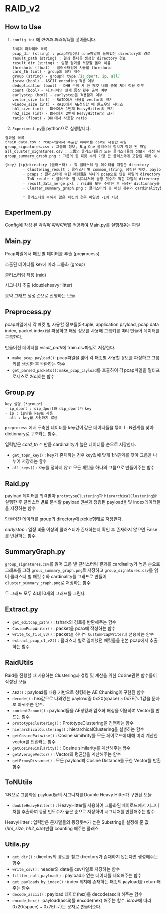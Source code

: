 # RAID_v2

## How to Use

1. `config.ini` 에 *하이퍼 파라미터*를 넣어줍니다.
    
    ```markdown
    하이퍼 파라미터 목록
    pcap_dir (string) : pcap파일이나 done파일이 들어있는 directory의 경로
    result_path (string) : 결과 폴더를 생성할 directory 경로
    result_dir (string) : 실행 결과를 저장할 폴더 이름
    threshold (float) - 클러스터링에 사용할 threshold
    card_th (int) - group의 최대 개수
    group (string) - group의 type [ip_dport, ip, all]
    israw (bool) - ASCII encoding 적용 여부
    deduplication (bool) - DHH 수행 시 한 패킷 내의 중복 제거 적용 여부
    count (bool) - 시그니처의 실제 등장 횟수 출력 여부 
    earlystop (bool) - earlystop을 적용할지 여부
    vector_size (int) - RAID에서 사용할 vector의 크기
    window_size (int) - RAID에서 AE청킹할 때 윈도우의 사이즈
    hh1_size (int) - DHH에서 1번째 HeavyHitter의 크기
    hh2_size (int) - DHH에서 2번째 HeavyHitter의 크기
    ratio (float) - DHH에서 사용할 ratio
    ```
    
2. `Experiment.py`를 python으로 실행합니다.

```markdown
결과물 목록
train_data.csv : Pcap파일에서 추출한 데이터를 csv로 저장한 파일
group_signatures.csv : 그룹의 정보, Big One 클러스터 정보가 작성 된 파일
all_cluster_signatures.csv : 그룹의 클러스터들의 모든 클러스터들의 정보가 작성 된 파일
group_summary_graph.png : 그룹의 총 패킷 수와 가장 큰 클러스터에 포함된 패킷 수, 가장 많이 반복된 시그니처의 횟수를 히스토그램으로 표현한 그래프

{key}-{ip}directory (클러스터) : 각 클러스터 별 데이터를 저장한 directory
		- Clustering_result : 클러스터 별 common_string, 청킹된 패킷, payload원본을 저장한 파일의 directory
		- pcaps : 클러스터에 속한 패킷들을 하나의 pcap으로 만든 파일의 directory
		- ToN_result : 클러스터 별 시그니처와 등장 횟수가 적힌 파일의 directory
		- result_data_merge.pkl	: raid를 모두 수행한 후 생성된 dictionary를 저장한 pickle파일 
		- Cluster_summary_graph.png : 클러스터의 총 패킷 개수와 cardinality를 히스토그램으로 나타낸 그래프

		* 클러스터에 속하지 않은 패킷의 경우 파일명 -1에 저장
```

## Experiment.py

Config에 작성 된 *하이퍼 파라미터*를 적용하여 Main.py를 실행해주는 파일

## Main.py

Pcap파일에서 패킷 별 데이터를 추출 (preprocess)

추출된 데이터를 key에 따라 그룹화 (group)

클러스터링 적용 (raid)

시그니처 추출 (doubleheavyHitter)

요약 그래프 생성 순으로 진행하는 모듈

## Preprocess.py

pcap파일에서 각 패킷 별 사용할 정보들(5-tuple, application payload, pcap data index, packet index)을 파싱하고 해당 정보를 사용해 그룹키를 미리 만들어 데이터를 구축한다. 

만들어진 데이터를 *result_path*에 train.csv파일로 저장한다.

- `make_pcap_payload()`: pcap파일을 읽어 각 패킷별 사용할 정보를 파싱하고 그룹키를 생성한 후 반환하는 함수
- `get_parsed_packets()`: `make_pcap_payload`를 호출하여 각 pcap파일을 멀티프로세스로 처리하는 함수

## Group.py

```markdown
key 설명 (*group*)
- ip_dport : sip_dport와 dip_dport가 key
- ip : ip만을 key로 사용
- all : key를 사용하지 않음
```

`preprocess` 에서 구축한 데이터를 key값이 같은 데이터들을 묶어 1 : N관계를 찾아 dictionary로 구축하는 함수.

입력받은 *card_th* 수 만큼 cardinality가 높은 데이터들 순으로 저장한다.

- `get_topn_key()` : key가 존재하는 경우 key값에 맞게 1:N관계를 찾아 그룹을 나누어 저장하는 함수
- `all_keys()` : key를 정하지 않고 모든 패킷을 하나의 그룹으로 만들어주는 함수

## Raid.py

payload 데이터를 입력받아 `prototypeClustering`과 `hierarchicalClustering`을 실행한 후 클러스터 별로 분석할 payload 원본과 청킹된 payload들 및 index데이터들을 저장하는 함수 

만들어진 데이터를 group의 directory에 pickle형태로 저장한다.

*earlystop* : 일정 비율 이상의 클러스터가 존재하는지 확인 후 존재하지 않으면 False를 반환하는 함수

## SummaryGraph.py

`group_signatures.csv`를 읽어 그룹 별 클러스터링 결과를 cardinality가 높은 순으로 그래프를 그려 `group_summary_graph.png`로 저장하고 `group_signatures.csv`를 읽어 클러스터 별 패킷 수와 cardinality를 그래프로 만들어 `cluster_summary_graph.png`로 저장하는 함수

두 그래프 모두 최대 10개의 그래프를 그린다.

## Extract.py

- `get_editcap_path()` : tshark의 경로를 반환해주는 함수
- `CustomPcapWriter()` : packet을 pcab에 작성하는 함수
- `write_to_file_v3()` : packet을 하나씩 `CustomPcapWriter`에 전송하는 함수
- `extract_pcap_c1_v2()` : 클러스터 별로 일치했던 패킷들을 원본 pcap에서 추출하는 함수

## RaidUtils

Raid를 진행할 때 사용하는 Clustering과 청킹 및 계산을 위한 Cosine관련 함수들이 작성된 모듈

- `AE2()` : payload를 내용 기반으로 청킹하는 AE Chunking이 구현된 함수
- `decode()` : hex값으로 나와있는 payload중 0x20(space) ~ 0x7E(’~’)값을 문자로 바꿔주는 함수.
- `content2count()` : payload들을 AE청킹과 암호화 해싱을 이용하여 Vector를 만드는 함수
- `prototypeClustering()` : PrototypeClustering을 진행하는 함수
- `hierarchicalClustering()` : hierarchicalClustering을 실행하는 함수
- `getCosinePairwise()` : Cosine similarity를 모든 페이로드에 대해 미리 계산한 vector를 반환하는 함수
- `getCosineSimilarity()` : Cosine similarity를 계산해주는 함수
- `getAverageVector()` : Vector의 평균값을 계산해주는 함수
- `getProxyDistance()` : 모든 payload의 Cosine Distance를 구한 Vector를 반환 함수

## ToNUtils

1:N으로 그룹화된 payload들의 시그니처를 Double Heavy Hitter가 구현된 모듈

- `doubleHeavyHitter()` : HeavyHitter를 사용하여 그룹화된 페이로드에서 시그니처를 추출하여 등장 빈도수가 높은 순으로 저장하여 시그니처를 반환해주는 함수

HeavyHitter : 입력받은 문자열들의 등장횟수가 높은 Substring을 설정해 준 값(*hh1_size*, *hh2_size*)만큼 counting 해주는 클래스

## Utils.py

- `get_dir()` : directoy의 경로를 찾고 directory가 존재하지 않는다면 생성해주는 함수
- `write_csv()` : header와 data를 csv파일로 저장하는 함수
- `fillter_null_payload()` : payload가 없는 데이터를 제외해주는 함수
- `get_payloads_by_index()` : index 위치에 존재하는 패킷의 payload를 return해주는 함수
- `decode_ascii()` : payload 데이터(hex)를 decode(ascii) 해주는 함수
- `encode_hex()` : payload(ascii)를 encode(hex) 해주는 함수. *isrow*에 따라 0x20(space) ~ 0x7E(’~’)는 문자로 만들어준다.
